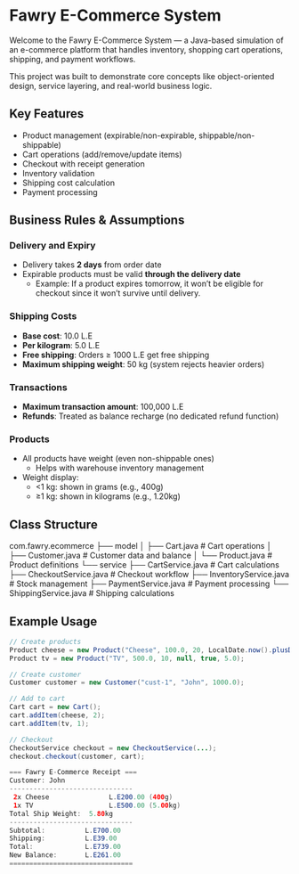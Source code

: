 # Fawry E-Commerce System

Welcome to the Fawry E-Commerce System — a Java-based simulation of an e-commerce platform that handles inventory, shopping cart operations, shipping, and payment workflows.

This project was built to demonstrate core concepts like object-oriented design, service layering, and real-world business logic.

## Key Features

- Product management (expirable/non-expirable, shippable/non-shippable)
- Cart operations (add/remove/update items)
- Checkout with receipt generation
- Inventory validation
- Shipping cost calculation
- Payment processing

## Business Rules & Assumptions

### Delivery and Expiry
- Delivery takes **2 days** from order date
- Expirable products must be valid **through the delivery date**
  - Example: If a product expires tomorrow, it won’t be eligible for checkout since it won’t survive until delivery.
    
### Shipping Costs
- **Base cost**: 10.0 L.E
- **Per kilogram**: 5.0 L.E
- **Free shipping**: Orders ≥ 1000 L.E get free shipping
- **Maximum shipping weight**: 50 kg (system rejects heavier orders)

### Transactions
- **Maximum transaction amount**: 100,000 L.E
- **Refunds**: Treated as balance recharge (no dedicated refund function)

### Products
- All products have weight (even non-shippable ones)
  - Helps with warehouse inventory management
- Weight display:
  - <1 kg: shown in grams (e.g., 400g)
  - ≥1 kg: shown in kilograms (e.g., 1.20kg)

## Class Structure
com.fawry.ecommerce
├── model
│ ├── Cart.java # Cart operations
│ ├── Customer.java # Customer data and balance
│ └── Product.java # Product definitions
└── service
├── CartService.java # Cart calculations
├── CheckoutService.java # Checkout workflow
├── InventoryService.java # Stock management
├── PaymentService.java # Payment processing
└── ShippingService.java # Shipping calculations


## Example Usage

```java
// Create products
Product cheese = new Product("Cheese", 100.0, 20, LocalDate.now().plusDays(3), true, 0.4);
Product tv = new Product("TV", 500.0, 10, null, true, 5.0);

// Create customer
Customer customer = new Customer("cust-1", "John", 1000.0);

// Add to cart
Cart cart = new Cart();
cart.addItem(cheese, 2);
cart.addItem(tv, 1);

// Checkout
CheckoutService checkout = new CheckoutService(...);
checkout.checkout(customer, cart);

=== Fawry E-Commerce Receipt ===
Customer: John
-------------------------------
 2x Cheese               L.E200.00 (400g)
 1x TV                   L.E500.00 (5.00kg)
Total Ship Weight:  5.80kg
-------------------------------
Subtotal:          L.E700.00
Shipping:          L.E39.00
Total:             L.E739.00
New Balance:       L.E261.00
===============================
